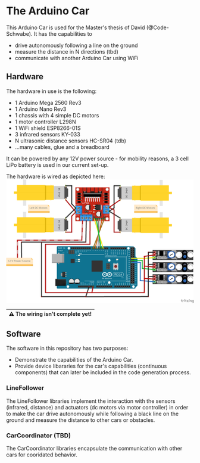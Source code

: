 # The Arduino Car

This Arduino Car is used for the Master's thesis of David (@Code-Schwabe). It has the capabilities to
* drive autonomously following a line on the ground
* measure the distance in N directions (tbd)
* communicate with another Arduino Car using WiFi

## Hardware

The hardware in use is the following:
* 1 Arduino Mega 2560 Rev3
* 1 Arduino Nano Rev3
* 1 chassis with 4 simple DC motors
* 1 motor controller L298N
* 1 WiFi shield ESP8266-01S
* 3 infrared sensors KY-033
* N ultrasonic distance sensors HC-SR04 (tdb)
* ...many cables, glue and a breadboard

It can be powered by any 12V power source - for mobility reasons, a 3 cell LiPo battery is used in our current set-up.

The hardware is wired as depicted here:
![](wirings/arduino%20car.png)

| :warning: The wiring isn't complete yet! |
| --- |

## Software

The software in this repository has two purposes:
* Demonstrate the capabilities of the Arduino Car.
* Provide device libararies for the car's capabilities (continuous components) that can later be included in the code generation process.

### LineFollower

The LineFollower libraries implement the interaction with the sensors (infrared, distance) and actuators (dc motors via motor controller) in order to make the car drive autonomously while following a black line on the ground and measure the distance to other cars or obstacles.

### CarCoordinator (TBD)

The CarCoordinator libraries encapsulate the communication with other cars for cooridated behavior.